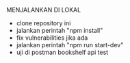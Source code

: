 MENJALANKAN DI LOKAL

- clone repository ini
- jalankan perintah "npm install"
- fix vulnerabilities jika ada
- jalankan perintah "npm run start-dev"
- uji di postman bookshelf api test